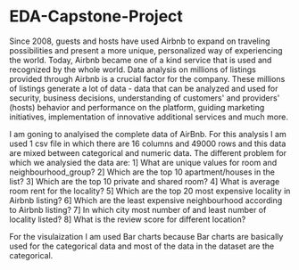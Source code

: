 # EDA-Capstone-Project

Since 2008, guests and hosts have used Airbnb to expand on traveling possibilities and present a more unique, personalized way of experiencing the world. Today, Airbnb became one of a kind service that is used and recognized by the whole world. Data analysis on millions of listings provided through Airbnb is a crucial factor for the company. These millions of listings generate a lot of data - data that can be analyzed and used for security, business decisions, understanding of customers' and providers' (hosts) behavior and performance on the platform, guiding marketing initiatives, implementation of innovative additional services and much more.

I am goning to analyised the complete data of AirBnb. For this analysis I am used 1 csv file in which there are 16 columns and 49000 rows and this data are mixed between categorical and numeric data.
The different problem for which we analysied the data are:
1] What are unique values for room and neighbourhood_group?
2] Which are the top 10 apartment/houses in the list?
3] Which are the top 10 private and shared room?
4] What is average room rent for the locality?
5] Which are the top 20 most expensive locality in Airbnb listing?
6] Which are the least expensive neighbourhood according to Airbnb listing?
7] In which city most number of and least number of locality listed?
8] What is the review score for different location?

For the visulaization I am used Bar charts because Bar charts are basically used for the categorical data and most of the data in the dataset are the categorical.
